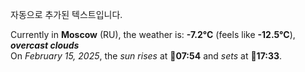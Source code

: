 
자동으로 추가된 텍스트입니다.

<!--START_SECTION:weather:moscow-->
Currently in **Moscow** (RU), the weather is: **-7.2°C** (feels like **-12.5°C**), ***overcast clouds***<br/>
On *February 15, 2025*, the *sun rises* at 🌅**07:54** and *sets* at 🌇**17:33**.
<!--END_SECTION:weather-->
